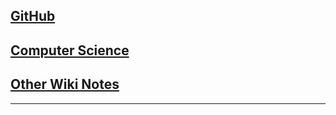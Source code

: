 
## [GitHub](https://github.com/mengxianbin)

## [Computer Science](https://mengxianbin.github.io/cs-notes/site)

## [Other Wiki Notes](https://mengxianbin.github.io/wiki-notes/site)

---
